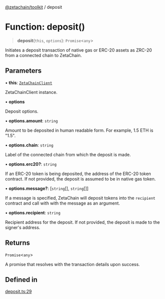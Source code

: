 [@zetachain/toolkit](toolkit/index.md) / deposit

# Function: deposit()

> **deposit**(`this`, `options`): `Promise`\<`any`\>

Initiates a deposit transaction of native gas or ERC-20 assets as ZRC-20 from
a connected chain to ZetaChain.

## Parameters

• **this**: [`ZetaChainClient`](toolkit/Class.ZetaChainClient.md)

ZetaChainClient instance.

• **options**

Deposit options.

• **options.amount**: `string`

Amount to be deposited in human readable form. For
example, 1.5 ETH is "1.5".

• **options.chain**: `string`

Label of the connected chain from which the deposit is
made.

• **options.erc20?**: `string`

If an ERC-20 token is being deposited, the address of
the ERC-20 token contract. If not provided, the deposit is assumed to be in
native gas token.

• **options.message?**: [`string`[], `string`[]]

If a message is specified, ZetaChain will deposit
tokens into the `recipient` contract and call with with the message as an argument.

• **options.recipient**: `string`

Recipient address for the deposit. If not provided,
the deposit is made to the signer's address.

## Returns

`Promise`\<`any`\>

A promise that resolves with the transaction details upon success.

## Defined in

[deposit.ts:29](https://github.com/zeta-chain/toolkit/blob/ff9b248edd3cba24d9f8444af6a768e2af201e71/packages/client/src/deposit.ts#L29)
